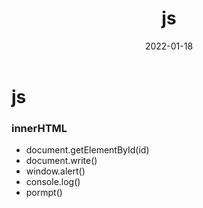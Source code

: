 ﻿---
layout: post
title: js
date: 2022-01-18
categories: test
tags: js 
---
# js

### innerHTML
* document.getElementById(id)
* document.write()
* window.alert()
* console.log()
* pormpt()



